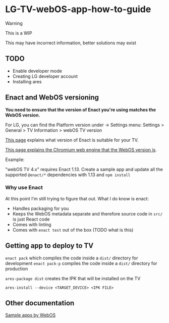 # LG-TV-webOS-app-how-to-guide

> [!WARNING]  
> This is a WIP
> 
> This may have incorrect information, better solutions may exist

## TODO

- Enable developer mode
- Creating LG developer account
- Installing ares

## Enact and WebOS versioning

**You need to ensure that the version of Enact you're using
matches the WebOS version.**

For LG, you can find the Platform version under -> Settings menu: Settings > General > TV Information > webOS TV version

[This page](https://webostv.developer.lge.com/develop/guides/enyo-enact-guide) explains what version of Enact is suitable for your TV.

[This page explains the Chromium web engine that the WebOS version is](https://webostv.developer.lge.com/develop/specifications/web-api-and-web-engine).

Example:

"webOS TV 4.x" requires Enact 1.13. Create a sample app and update all the supported `@enact/*` dependencies
with 1.13 and `npm install`

### Why use Enact

At this point I'm still trying to figure that out. What I do know is enact:

- Handles packaging for you
- Keeps the WebOS metadata separate and therefore source code in `src/` is just React code
- Comes with linting
- Comes with `enact test` out of the box (TODO what is this)

## Getting app to deploy to TV

`enact pack` which compiles the code inside a `dist/` directory for development
`enact pack-p` compiles the code inside a `dist/` directory for production

`ares-package dist` creates the IPK that will be installed on the TV

`ares-install --device <TARGET_DEVICE> <IPK FILE>`


## Other documentation

[Sample apps by WebOS](https://webostv.developer.lge.com/develop/samples)
